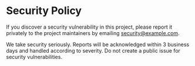 # Security Policy

If you discover a security vulnerability in this project, please report it privately to the project maintainers by emailing security@example.com.

We take security seriously. Reports will be acknowledged within 3 business days and handled according to severity. Do not create a public issue for security vulnerabilities.
